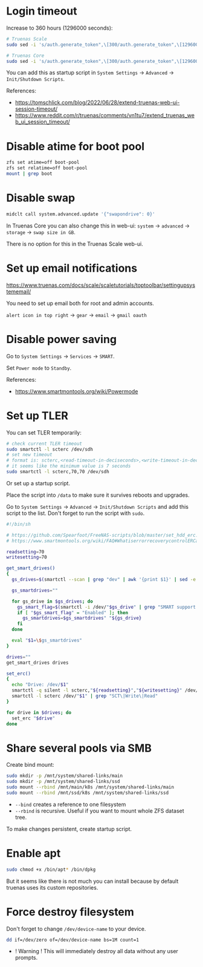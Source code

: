 
# Login timeout

Increase to 360 hours (1296000 seconds):
```bash
# Truenas Scale
sudo sed -i 's/auth.generate_token",\[300/auth.generate_token",\[1296000/g' /usr/share/truenas/webui/*.js

# Truenas Core
sudo sed -i 's/auth.generate_token",\[300/auth.generate_token",\[1296000/g' /usr/local/www/webui/*.js
```

You can add this as startup script in `System Settings` → `Advanced` → `Init/Shutdown Scripts`.

References:
- https://tomschlick.com/blog/2022/06/28/extend-truenas-web-ui-session-timeout/
- https://www.reddit.com/r/truenas/comments/vn1tu7/extend_truenas_web_ui_session_timeout/

# Disable atime for boot pool

```bash
zfs set atime=off boot-pool
zfs set relatime=off boot-pool
mount | grep boot
```

# Disable swap

```bash
midclt call system.advanced.update '{"swapondrive": 0}'
```

In Truenas Core you can also change this in web-ui:
`system` → `advanced` → `storage` → `swap size in GB`.

There is no option for this in the Truenas Scale web-ui.

# Set up email notifications

https://www.truenas.com/docs/scale/scaletutorials/toptoolbar/settingupsystememail/


You need to set up email both for root and admin accounts.

`alert icon in top right` → `gear` → `email` → `gmail oauth`

# Disable power saving

Go to `System Settings` → `Services` → `SMART`.

Set `Power mode` to `Standby`.

References:
- https://www.smartmontools.org/wiki/Powermode

# Set up TLER

You can set TLER temporarily:

```bash
# check current TLER timeout
sudo smartctl -l scterc /dev/sdh
# set new timeout
# format is: scterc,<read-timeout-in-deciseconds>,<write-timeout-in-deciseconds>
# it seems like the minimum value is 7 seconds
sudo smartctl -l scterc,70,70 /dev/sdh
```

Or set up a startup script.

Place the script into `/data` to make sure it survives reboots and upgrades.

Go to `System Settings` → `Advanced` → `Init/Shutdown Scripts` and add this script to the list.
Don't forget to run the script with `sudo`.

```bash
#!/bin/sh

# https://github.com/Spearfoot/FreeNAS-scripts/blob/master/set_hdd_erc.sh
# https://www.smartmontools.org/wiki/FAQ#WhatiserrorrecoverycontrolERCandwhyitisimportanttoenableitfortheSATAdisksinRAID

readsetting=70
writesetting=70

get_smart_drives()
{
  gs_drives=$(smartctl --scan | grep "dev" | awk '{print $1}' | sed -e 's/\/dev\///' | tr '\n' ' ')

  gs_smartdrives=""

  for gs_drive in $gs_drives; do
    gs_smart_flag=$(smartctl -i /dev/"$gs_drive" | grep "SMART support is: Enabled" | awk '{print $4}')
    if [ "$gs_smart_flag" = "Enabled" ]; then
      gs_smartdrives=$gs_smartdrives" "${gs_drive}
    fi
  done

  eval "$1=\$gs_smartdrives"
}

drives=""
get_smart_drives drives

set_erc()
{
  echo "Drive: /dev/$1"
  smartctl -q silent -l scterc,"${readsetting}","${writesetting}" /dev/"$1"
  smartctl -l scterc /dev/"$1" | grep "SCT\|Write\|Read"
}

for drive in $drives; do
  set_erc "$drive"
done
```

# Share several pools via SMB

Create bind mount:
```bash
sudo mkdir -p /mnt/system/shared-links/main
sudo mkdir -p /mnt/system/shared-links/ssd
sudo mount --rbind /mnt/main/k8s /mnt/system/shared-links/main
sudo mount --rbind /mnt/ssd/k8s /mnt/system/shared-links/ssd
```

- `--bind` creates a reference to one filesystem
- `--rbind` is recursive. Useful if you want to mount whole ZFS dataset tree.

To make changes persistent, create startup script.

# Enable apt

```bash
sudo chmod +x /bin/apt* /bin/dpkg
```

But it seems like there is not much you can install
because by default truenas uses its custom repositories.

# Force destroy filesystem

Don't forget to change `/dev/device-name` to your device.

```bash
dd if=/dev/zero of=/dev/device-name bs=1M count=1
```

- ! Warning ! This will immediately destroy all data without any user prompts.
